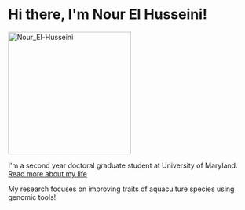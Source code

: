 # Hi there, I'm Nour El Husseini!

<img src="https://nelhusseini.github.io/images/Nour.jpg" alt="Nour_El-Husseini" width="250" />

I'm a second year doctoral graduate student at University of Maryland.  [Read more about my life](https://nelhusseini.github.io/about/)

My research focuses on improving traits of aquaculture species using genomic tools!
